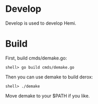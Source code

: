 Develop
=======

  Develop is used to develop Hemi.


Build
=====

  First, build cmds/demake.go:

    shell> go build cmds/demake.go

  Then you can use demake to build derox:

    shell> ./demake

  Move demake to your $PATH if you like.
